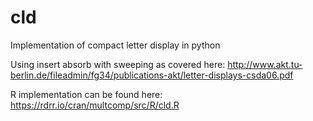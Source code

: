 # cld
Implementation of compact letter display in python


Using insert absorb with sweeping as covered here:
http://www.akt.tu-berlin.de/fileadmin/fg34/publications-akt/letter-displays-csda06.pdf

R implementation can be found here: 
https://rdrr.io/cran/multcomp/src/R/cld.R